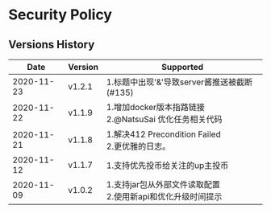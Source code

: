# Security Policy

## Versions History


| Date       | Version | Supported                                                        |
| ---------- | ------- | ---------------------------------------------------------------- |
| 2020-11-23 | v1.2.1  | 1.标题中出现'&'导致server酱推送被截断 (#135)                     |
| 2020-11-22 | v1.1.9  | 1.增加docker版本指路链接</br>2.@NatsuSai 优化任务相关代码        |
| 2020-11-21 | v1.1.8  | 1.解决412 Precondition Failed</br>2.更优雅的日志。 
| 2020-11-12 | v1.1.7  | 1.支持优先投币给关注的up主投币                                   |
| 2020-11-09 | v1.0.2  | 1.支持jar包从外部文件读取配置 </br>2.使用新api和优化升级时间提示 |

